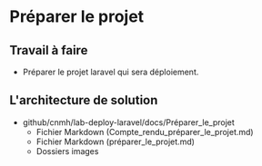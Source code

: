 # Préparer le projet
## Travail à faire 
- Préparer le projet laravel qui sera déploiement.

## L'architecture de solution 
- github/cnmh/lab-deploy-laravel/docs/Préparer_le_projet
  - Fichier Markdown (Compte_rendu_préparer_le_projet.md)
  - Fichier Markdown (préparer_le_projet.md)
  - Dossiers images